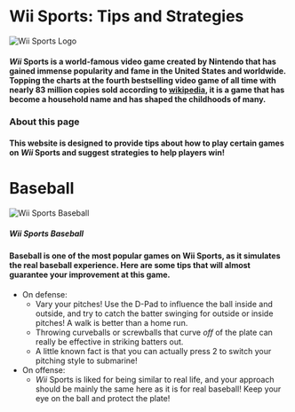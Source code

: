 
# Wii Sports: Tips and Strategies

![Wii Sports Logo](https://upload.wikimedia.org/wikipedia/commons/9/9c/Wii_Sports_logo.svg) 

#### *Wii* Sports is a world-famous video game created by Nintendo that has gained immense popularity and fame in the United States and worldwide. Topping the charts at the fourth bestselling video game of all time with nearly 83 million copies sold according to [wikipedia](https://en.wikipedia.org/wiki/List_of_best-selling_video_games#cite_note-nintendowii-14), it is a game that has become a household name and has shaped the childhoods of many.


### About this page
#### This website is designed to provide tips about how to play certain games on *Wii* Sports and suggest strategies to help players win!

# Baseball

![Wii Sports Baseball](https://live.staticflickr.com/4008/4663462470_cbedb907ec_b.jpg)
##### Wii Sports Baseball

#### Baseball is one of the most popular games on Wii Sports, as it simulates the real baseball experience. Here are some tips that will almost guarantee your improvement at this game.
- On defense:
  - Vary your pitches! Use the D-Pad to influence the ball inside and outside, and try to catch the batter swinging for outside or inside pitches! A walk is      better than a home run. 
  - Throwing curveballs or screwballs that curve *off* of the plate can really be effective in striking batters out. 
  - A little known fact is that you can actually press 2 to switch your pitching style to submarine!
- On offense: 
  - *Wii* Sports is liked for being similar to real life, and your approach should be mainly the same here as it is for real baseball! Keep your eye on the ball and protect the plate!




